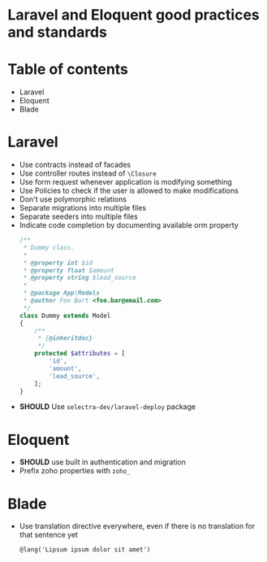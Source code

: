 Laravel and Eloquent good practices and standards
==

# Table of contents

* Laravel
* Eloquent
* Blade

# Laravel

- Use contracts instead of facades
- Use controller routes instead of `\Closure`
- Use form request whenever application is modifying something
- Use Policies to check if the user is allowed to make modifications
- Don't use polymorphic relations
- Separate migrations into multiple files
- Separate seeders into multiple files 
- Indicate code completion by documenting available orm property
    ```php
    /**
     * Dummy class.
     *
     * @property int $id
     * @property float $amount
     * @property string $lead_source
     *
     * @package App\Models
     * @author Foo Bart <foo.bar@email.com>
     */
    class Dummy extends Model
    {
        /**
         * {@inheritdoc}
         */
        protected $attributes = [
            'id',
            'amount',
            'lead_source',
        ];
    }
    ```
- **SHOULD** Use `selectra-dev/laravel-deploy` package

# Eloquent

- **SHOULD** use built in authentication and migration
- Prefix zoho properties with `zoho_`

# Blade

- Use translation directive everywhere, even if there is no translation for that sentence yet
    ```blade
    @lang('Lipsum ipsum dolor sit amet')
    ```
